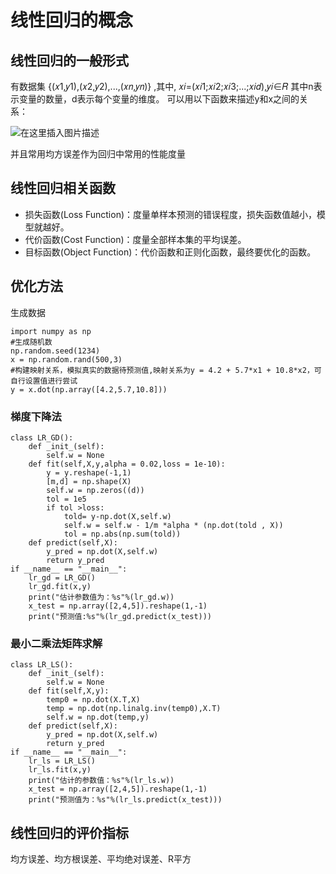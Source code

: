 # 线性回归的概念
## 线性回归的一般形式
有数据集 {(𝑥1,𝑦1),(𝑥2,𝑦2),...,(𝑥𝑛,𝑦𝑛)} ,其中, 𝑥𝑖=(𝑥𝑖1;𝑥𝑖2;𝑥𝑖3;...;𝑥𝑖𝑑),𝑦𝑖∈𝑅 
其中n表示变量的数量，d表示每个变量的维度。
可以用以下函数来描述y和x之间的关系：

![在这里插入图片描述](https://img-blog.csdnimg.cn/2020011121305513.png#pic_center=200x65)

并且常用均方误差作为回归中常用的性能度量

## 线性回归相关函数

 - 损失函数(Loss Function)：度量单样本预测的错误程度，损失函数值越小，模型就越好。
 - 代价函数(Cost Function)：度量全部样本集的平均误差。
 - 目标函数(Object Function)：代价函数和正则化函数，最终要优化的函数。
 

## 优化方法
生成数据

```
import numpy as np
#生成随机数
np.random.seed(1234)
x = np.random.rand(500,3)
#构建映射关系，模拟真实的数据待预测值,映射关系为y = 4.2 + 5.7*x1 + 10.8*x2，可自行设置值进行尝试
y = x.dot(np.array([4.2,5.7,10.8]))
```

### 梯度下降法

```
class LR_GD():
    def _init_(self):
        self.w = None
    def fit(self,X,y,alpha = 0.02,loss = 1e-10):
        y = y.reshape(-1,1)
        [m,d] = np.shape(X)
        self.w = np.zeros((d))
        tol = 1e5
        if tol >loss:
            told= y-np.dot(X,self.w)
            self.w = self.w - 1/m *alpha * (np.dot(told , X))
            tol = np.abs(np.sum(told))
    def predict(self,X):
        y_pred = np.dot(X,self.w)
        return y_pred
if __name__ == "__main__":
    lr_gd = LR_GD()
    lr_gd.fit(x,y)
    print("估计参数值为：%s"%(lr_gd.w))
    x_test = np.array([2,4,5]).reshape(1,-1)
    print("预测值:%s"%(lr_gd.predict(x_test)))

```

### 最小二乘法矩阵求解

```
class LR_LS():
    def _init_(self):
        self.w = None
    def fit(self,X,y):
        temp0 = np.dot(X.T,X)
        temp = np.dot(np.linalg.inv(temp0),X.T)
        self.w = np.dot(temp,y)
    def predict(self,X):
        y_pred = np.dot(X,self.w)
        return y_pred
if __name__ == "__main__":
    lr_ls = LR_LS()
    lr_ls.fit(x,y)
    print("估计的参数值：%s"%(lr_ls.w))
    x_test = np.array([2,4,5]).reshape(1,-1)
    print("预测值为：%s"%(lr_ls.predict(x_test)))
```

## 线性回归的评价指标
均方误差、均方根误差、平均绝对误差、R平方
